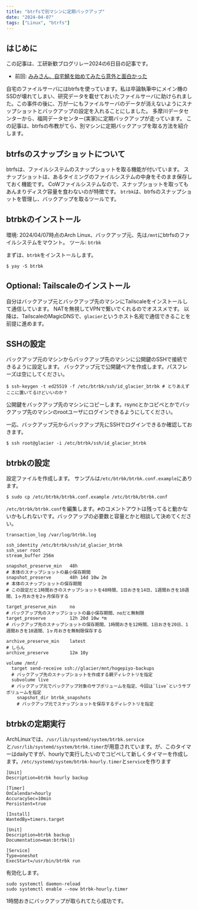 ```yaml
---
title: "btrfsで別マシンに定期バックアップ"
date: "2024-04-07"
tags: ["Linux", "btrfs"]
---
```


## はじめに

この記事は、工研新歓ブログリレー2024の6日目の記事です。

- 前回: [みみさん、自宅鯖を始めてみたら意外と面白かった](https://zenn.dev/ueckoken/articles/83a7606a8ec96d)

自宅のファイルサーバにはbtrfsを使っています。私は卒論執筆中にメイン機のSSDが壊れてしまい、研究データを載せておいたファイルサーバに助けられました。この事件の後に、万が一にもファイルサーバのデータが消えないようにスナップショットとバックアップの設定を入れることにしました。
多摩川データセンターから、福岡データセンター(実家)に定期バックアップが走っています。
この記事は、btrfsの布教がてら、別マシンに定期バックアップを取る方法を紹介します。

## btrfsのスナップショットについて

btrfsは、ファイルシステムのスナップショットを取る機能が付いています。
スナップショットは、あるタイミングのファイルシステムの中身をそのまま保存しておく機能です。
CoWファイルシステムなので、スナップショットを取ってもあんまりディスク容量を食わないのが特徴です。
`btrbk`は、btrfsのスナップショットを管理し、バックアップを取るツールです。

## btrbkのインストール

環境: 2024/04/07時点のArch Linux、バックアップ元、先は`/mnt`にbtrfsのファイルシステムをマウント。
ツール: `btrbk`

まずは、`btrbk`をインストールします。

```
$ yay -S btrbk
```

## Optional: Tailscaleのインストール

自分はバックアップ元とバックアップ先のマシンにTailscaleをインストールして通信しています。
NATを無視してVPNで繋いでくれるのでオススメです。
以降は、TailscaleのMagicDNSで、`glacier`というホスト名宛で通信できることを前提に進めます。

## SSHの設定

バックアップ元のマシンからバックアップ先のマシンに公開鍵のSSHで接続できるように設定します。
バックアップ元で公開鍵ペアを作成します。パスフレーズは空にしてください。

```
$ ssh-keygen -t ed25519 -f /etc/btrbk/ssh/id_glacier_btrbk # とりあえずここに置いてるけどいいのか？
```

公開鍵をバックアップ先のマシンにコピーします。rsyncとかコピペとかでバックアップ先のマシンのrootユーザにログインできるようにしてください。

一応、バックアップ元からバックアップ先にSSHでログインできるか確認しておきます。

```
$ ssh root@glacier -i /etc/btrbk/ssh/id_glacier_btrbk
```


## btrbkの設定

設定ファイルを作成します。
サンプルは`/etc/btrbk/btrbk.conf.example`にあります。

```
$ sudo cp /etc/btrbk/btrbk.conf.example /etc/btrbk/btrbk.conf
```

`/etc/btrbk/btrbk.conf`を編集します。`#`のコメントアウトは残ってると動かないかもしれないです。バックアップの必要数と容量とかと相談して決めてください。

```
transaction_log /var/log/btrbk.log

ssh_identity /etc/btrbk/ssh/id_glacier_btrbk
ssh_user root
stream_buffer 256m

snapshot_preserve_min   48h
# 本体のスナップショットの最小保存期間
snapshot_preserve       48h 14d 10w 2m
# 本体のスナップショットの保存期間
# この設定だと1時間おきのスナップショットを48時間、1日おきを14日、1週間おきを10週間、1ヶ月おきを2ヶ月保存する

target_preserve_min     no
# バックアップ先のスナップショットの最小保存期間、noだと無制限
target_preserve         12h 20d 10w *m
# バックアップ先のスナップショットの保存期間、1時間おきを12時間、1日おきを20日、1週間おきを10週間、1ヶ月おきを無制限保存する

archive_preserve_min    latest
# しらん
archive_preserve        12m 10y

volume /mnt/
  target send-receive ssh://glacier/mnt/hogepiyo-backups
  # バックアップ先のスナップショットを作成する親ディレクトリを指定
  subvolume live
  # バックアップ元でバックアップ対象のサブボリュームを指定、今回は`live`というサブボリュームを指定
    snapshot_dir btrbk_snapshots
    # バックアップ元でスナップショットを保存するディレクトリを指定
```

## btrbkの定期実行

ArchLinuxでは、`/usr/lib/systemd/system/btrbk.service`と`/usr/lib/systemd/system/btrbk.timer`が用意されています。が、このタイマーはdailyですが、hourlyで実行したいのでコピペして新しくタイマーを作成します。`/etc/systemd/system/btrbk-hourly.timer`と`service`を作ります

```systemd:/etc/systemd/system/btrbk-hourly.timer
[Unit]
Description=btrbk hourly backup

[Timer]
OnCalendar=hourly
AccuracySec=10min
Persistent=true

[Install]
WantedBy=timers.target
```

```systemd:/etc/systemd/system/btrbk-hourly.service
[Unit]
Description=btrbk backup
Documentation=man:btrbk(1)

[Service]
Type=oneshot
ExecStart=/usr/bin/btrbk run
```

有効化します。
```
sudo systemctl daemon-reload
sudo systemctl enable --now btrbk-hourly.timer
```

1時間おきにバックアップが取られてたら成功です。
